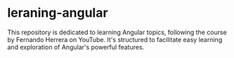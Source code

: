 # leraning-angular
This repository is dedicated to learning Angular topics, following the course by Fernando Herrera on YouTube. It's structured to facilitate easy learning and exploration of Angular's powerful features.
